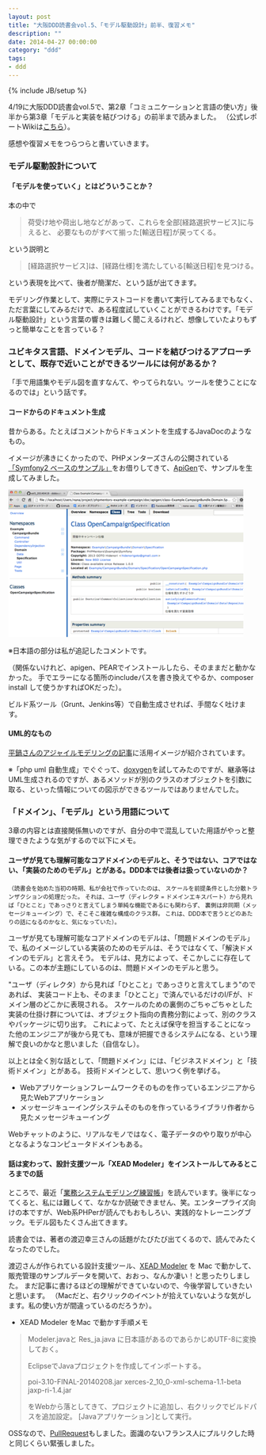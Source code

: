 ```yaml
---
layout: post
title: "大阪DDD読書会vol.5、「モデル駆動設計」前半、復習メモ"
description: ""
date: 2014-04-27 00:00:00
category: "ddd"
tags:
- ddd
---
```

{% include JB/setup %}

4/19に大阪DDD読書会vol.5で、第2章「コミュニケーションと言語の使い方」後半から第3章「モデルと実装を結びつける」の前半まで読みました。
（公式レポートWikiは[こちら](https://github.com/dddosaka/reading_ddd_report/wiki/vol5_20140419)）。

感想や復習メモをつらつらと書いていきます。

### モデル駆動設計について

#### 「モデルを使っていく」とはどういうことか？

本の中で


> 荷受け地や荷出し地などがあって、これらを全部[経路選択サービス]に与えると、
> 必要なものがすべて揃った[輸送日程]が戻ってくる。


という説明と

> [経路選択サービス]は、[経路仕様]を満たしている[輸送日程]を見つける。

という表現を比べて、後者が簡潔だ、という話が出てきます。

モデリング作業として、実際にテストコードを書いて実行してみるまでもなく、ただ言葉にしてみるだけで、ある程度試していくことができるわけです。「モデル駆動設計」という言葉の響きは難しく聞こえるけれど、想像していたよりもずっと簡単なことを言っている？

### ユビキタス言語、ドメインモデル、コードを結びつけるアプローチとして、既存で近いことができるツールには何があるか？

「手で用語集やモデル図を直すなんて、やってられない。ツールを使うことになるのでは」という話です。

#### コードからのドキュメント生成

昔からある。たとえばコメントからドキュメントを生成するJavaDocのようなもの。

イメージが沸きにくかったので、PHPメンターズさんの公開されている
<a href="http://phpmentors.jp/post/54317035667/symfony2-ddd-specification-sample" target="_blank">「Symfony2 ベースのサンプル」</a>をお借りしてきて、<a href="http://apigen.org/" target="_blank">ApiGen</a>で、サンプルを生成してみました。

<img src="/assets/images/201404/apigen_sample.png" />

※日本語の部分は私が追記したコメントです。

（関係ないけれど、apigen、PEARでインストールしたら、そのままだと動かなかった。
手でエラーになる箇所のincludeパスを書き換えてやるか、composer install して使うかすればOKだった）。

ビルド系ツール（Grunt、Jenkins等）で自動生成させれば、手間なく吐けます。

#### UML的なもの

<a href="http://www.infoq.com/jp/articles/kenji-modeling-agile" target="_blank">平鍋さんのアジャイルモデリングの記事</a>に活用イメージが紹介されています。

※「php uml 自動生成」でぐぐって、<a href="http://www.stack.nl/~dimitri/doxygen" target="_blank">doxygen</a>を試してみたのですが、継承等はUML生成されるのですが、あるメソッドが別のクラスのオブジェクトを引数に取る、といった情報についての図示ができるツールではありませんでした。


### 「ドメイン」、「モデル」という用語について

3章の内容とは直接関係無いのですが、自分の中で混乱していた用語がやっと整理できたような気がするので以下にメモ。

#### ユーザが見ても理解可能なコアドメインのモデルと、そうではない、コアではない、「実装のためのモデル」とがある。DDD本では後者は扱っていないのか？


<small>
（読書会を始めた当初の時期、私が会社で作っていたのは、
スケールを前提条件とした分散トランザクションの処理だった。
それは、ユーザ（ディレクタ = ドメインエキスパート）から見れば「ひとこと」であっさりと言えてしまう単純な機能であるにも関わらず、
裏側は非同期（メッセージキューイング）で、そこそこ複雑な構成のクラス群。
これは、DDD本で言うとどのあたりの話になるのかなと、気になっていた）。
</small>

ユーザが見ても理解可能なコアドメインのモデルは、「問題ドメインのモデル」で、私のイメージしている実装のためのモデルは、そうではなくて、「解決ドメインのモデル」と言えそう。
モデルは、見方によって、そこかしこに存在している。この本が主題にしているのは、問題ドメインのモデルと思う。

"ユーザ（ディレクタ）から見れば「ひとこと」であっさりと言えてしまう"のであれば、
実装コード上も、そのまま「ひとこと」で済んでいるだけのI/Fが、ドメイン層のどこかに表現される。
スケールのための裏側のごちゃごちゃとした実装の仕掛け群については、オブジェクト指向の責務分割によって、別のクラスやパッケージに切り出す。
これによって、たとえば保守を担当することになった他のエンジニアが後から見ても、意味が把握できるシステムになる、という理解で良いのかなと思いました（自信なし）。


以上とは全く別な話として、「問題ドメイン」には、「ビジネスドメイン」と「技術ドメイン」とがある。
技術ドメインとして、思いつく例を挙げる。

- Webアプリケーションフレームワークそのものを作っているエンジニアから見たWebアプリケーション
- メッセージキューイングシステムそのものを作っているライブラリ作者から見たメッセージキューイング

Webチャットのように、リアルなモノではなく、電子データのやり取りが中心となるようなコンピュータドメインもある。


#### 話は変わって、設計支援ツール「XEAD Modeler」をインストールしてみるところまでの話

ところで、最近「<a href="http://www.amazon.co.jp/%E6%A5%AD%E5%8B%99%E3%82%B7%E3%82%B9%E3%83%86%E3%83%A0%E3%83%A2%E3%83%87%E3%83%AA%E3%83%B3%E3%82%B0%E7%B7%B4%E7%BF%92%E5%B8%B3-%E6%A5%AD%E5%8B%99%E3%82%B7%E3%82%B9%E3%83%86%E3%83%A0%E3%82%92%E5%8A%B9%E6%9E%9C%E7%9A%84%E3%81%AB%E8%A8%AD%E8%A8%88%E3%81%99%E3%82%8B%E3%81%9F%E3%82%81%E3%81%AE%E7%B2%BE%E9%81%B845%E9%A1%8C-%E6%B8%A1%E8%BE%BA-%E5%B9%B8%E4%B8%89/dp/4822282856" target="_blank">業務システムモデリング練習帳</a>」を読んでいます。後半になってくると、私には難しくて、なかなか読破できません、笑。エンタープライズ向けの本ですが、Web系PHPerが読んでもおもしろい、実践的なトレーニングブック。モデル図もたくさん出てきます。

読書会では、著者の渡辺幸三さんの話題がたびたび出てくるので、読んでみたくなったのでした。

渡辺さんが作られている設計支援ツール、<a href="http://homepage2.nifty.com/dbc/products.html" target="_blank">XEAD Modeler</a> を Mac で動かして、販売管理のサンプルデータを開いて、おおっ、なんか凄い！と思ったりしました。
まだ記事に書けるほどの理解ができていないので、今後学習していきたいと思います。
（Macだと、右クリックのイベントが拾えていないような気がします。私の使い方が間違っているのだろうか）。

- XEAD Modeler をMac で動かす手順メモ

> Modeler.javaと
> Res_ja.java
> に日本語があるのであらかじめUTF-8に変換しておく。
> 
> EclipseでJavaプロジェクトを作成してインポートする。
> 
> poi-3.10-FINAL-20140208.jar
> xerces-2_10_0-xml-schema-1.1-beta
> jaxp-ri-1.4.jar
> 
> をWebから落としてきて、プロジェクトに追加し、右クリックでビルドパスを追加設定。
> [Javaアプリケーション]として実行。


OSSなので、<a href="https://github.com/xead/XeadModeler/pull/1" target="_blank">PullRequest</a>もしました。面識のないフランス人にプルリクした時と同じくらい緊張しました。
